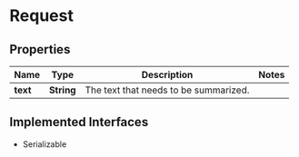 

# Request


## Properties

Name | Type | Description | Notes
------------ | ------------- | ------------- | -------------
**text** | **String** | The text that needs to be summarized. | 


## Implemented Interfaces

* Serializable



